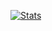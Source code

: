 [![Stats](https://github-readme-stats.vercel.app/api?username=eferu&count_private=true&show_icons=true)](https://github.com/EFeru)

